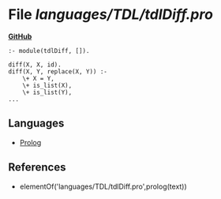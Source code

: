 # File _languages/TDL/tdlDiff.pro_
**[GitHub](https://github.com/softlang/yas/blob/master/languages/TDL/tdlDiff.pro)**
```
:- module(tdlDiff, []).

diff(X, X, id).
diff(X, Y, replace(X, Y)) :-
    \+ X = Y,
    \+ is_list(X),
    \+ is_list(Y),
...
```

## Languages
* [Prolog](../languages/Prolog.md)

## References
* elementOf('languages/TDL/tdlDiff.pro',prolog(text))
